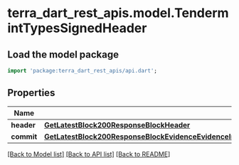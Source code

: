 # terra_dart_rest_apis.model.TendermintTypesSignedHeader

## Load the model package
```dart
import 'package:terra_dart_rest_apis/api.dart';
```

## Properties
Name | Type | Description | Notes
------------ | ------------- | ------------- | -------------
**header** | [**GetLatestBlock200ResponseBlockHeader**](GetLatestBlock200ResponseBlockHeader.md) |  | [optional] 
**commit** | [**GetLatestBlock200ResponseBlockEvidenceEvidenceInnerLightClientAttackEvidenceConflictingBlockSignedHeaderCommit**](GetLatestBlock200ResponseBlockEvidenceEvidenceInnerLightClientAttackEvidenceConflictingBlockSignedHeaderCommit.md) |  | [optional] 

[[Back to Model list]](../README.md#documentation-for-models) [[Back to API list]](../README.md#documentation-for-api-endpoints) [[Back to README]](../README.md)


